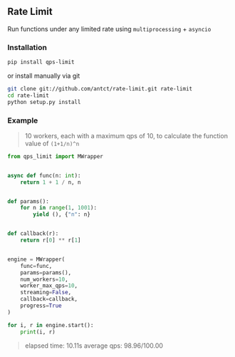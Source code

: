 ## Rate Limit

Run functions under any limited rate using `multiprocessing` + `asyncio`

### Installation

```bash
pip install qps-limit
```

or install manually via git

```bash
git clone git://github.com/antct/rate-limit.git rate-limit
cd rate-limit
python setup.py install
```

### Example

> 10 workers, each with a maximum qps of 10, to calculate the function value of `(1+1/n)^n`

```python
from qps_limit import MWrapper


async def func(n: int):
    return 1 + 1 / n, n


def params():
    for n in range(1, 1001):
        yield (), {"n": n}


def callback(r):
    return r[0] ** r[1]


engine = MWrapper(
    func=func,
    params=params(),
    num_workers=10,
    worker_max_qps=10,
    streaming=False,
    callback=callback,
    progress=True
)

for i, r in engine.start():
    print(i, r)
```

> elapsed time: 10.11s average qps: 98.96/100.00
